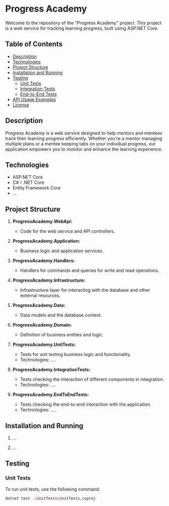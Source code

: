 # Progress Academy

Welcome to the repository of the "Progress Academy" project. This project is a web service for tracking learning progress, built using ASP.NET Core.

## Table of Contents

- [Description](#description)
- [Technologies](#technologies)
- [Project Structure](#project-structure)
- [Installation and Running](#installation-and-running)
- [Testing](#testing)
    - [Unit Tests](#unit-tests)
    - [Integration Tests](#integration-tests)
    - [End-to-End Tests](#end-to-end-tests)
- [API Usage Examples](#api-usage-examples)
- [License](#license)

## Description

Progress Academy is a web service designed to help mentors and mentees track their learning progress efficiently. 
Whether you're a mentor managing multiple plans or a mentee keeping tabs on your individual progress, 
our application empowers you to monitor and enhance the learning experience.

## Technologies

- ASP.NET Core
- C# / .NET Core
- Entity Framework Core
- ...

## Project Structure

1. **ProgressAcademy.WebApi:**
    - Code for the web service and API controllers.

2. **ProgressAcademy.Application:**
    - Business logic and application services.

3. **ProgressAcademy.Handlers:**
    - Handlers for commands and queries for write and read operations.

4. **ProgressAcademy.Infrastructure:**
    - Infrastructure layer for interacting with the database and other external resources.

5. **ProgressAcademy.Data:**
    - Data models and the database context.

6. **ProgressAcademy.Domain:**
    - Definition of business entities and logic.

7. **ProgressAcademy.UnitTests:**
    - Tests for unit testing business logic and functionality.
    - Technologies: ....

8. **ProgressAcademy.IntegrationTests:**
    - Tests checking the interaction of different components in integration.
    - Technologies: ....

9. **ProgressAcademy.EndToEndTests:**
    - Tests checking the end-to-end interaction with the application.
    - Technologies: ....

## Installation and Running

1. ...

2. ...

## Testing

### Unit Tests

To run unit tests, use the following command:

```bash
dotnet test .\UnitTests\UnitTests.csproj